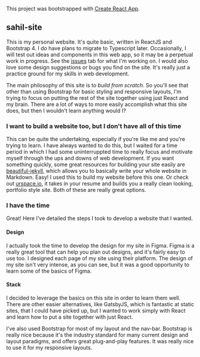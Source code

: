 This project was bootstrapped with [Create React App](https://github.com/facebook/create-react-app).

## sahil-site

This is my personal website. It's quite basic, written in ReactJS and Bootstrap 4. I do have plans to migrate to Typescript later. 
Occasionally, I will test out ideas and components in this web app, so it may be a perpetual work in progress. See the [issues](https://github.com/sahilparikh98/sahil-site/issues) tab for what I'm working on.
I would also love some design suggestions or bugs you find on the site. It's really just a practice ground for my skills in web development.

The main philosophy of this site is to *build from scratch*. So you'll see that other than using Bootstrap for basic styling and responsive layouts, I'm trying to focus on putting the rest of the site together using just React and my brain. There are a lot of ways to more easily accomplish what this site does, but then I wouldn't learn anything would I?

### I want to build a website too, but I don't have all of this time

This can be quite the undertaking, especially if you're like me and you're trying to learn. I have always wanted to do this, but I waited for a time period in which I had some uninterruppted time to really focus and motivate myself through the ups and downs of web development. If you want something quickly, some great resources for building your site easily are [beautiful-jekyll](https://github.com/daattali/beautiful-jekyll), which allows you to basically write your whole website in Markdown. Easy! I used this to build my website before this one. Or check out [urspace.io](https://urspace.io), it takes in your resume and builds you a really clean looking, portfolio style site. Both of these are really great options.

### I have the time

Great! Here I've detailed the steps I took to develop a website that I wanted.

#### Design

I actually took the time to develop the design for my site in Figma. Figma is a really great tool that can help you plan out designs, and it's fairly easy to use too. I designed each page of my site using their platform. The design of my site isn't very intense, as you can see, but it was a good opportunity to learn some of the basics of Figma.

#### Stack

I decided to leverage the basics on this site in order to learn them well. There are other easier alternatives, like GatsbyJS, which is fantastic at static sites, that I could have picked up, but I wanted to work simply with React and learn how to put a site together with just React.    

I've also used Bootstrap for most of my layout and the nav-bar. Bootstrap is really nice because it's the industry standard for many current design and layout paradigms, and offers great plug-and-play features. It was really nice to use it for my responsive layouts.
